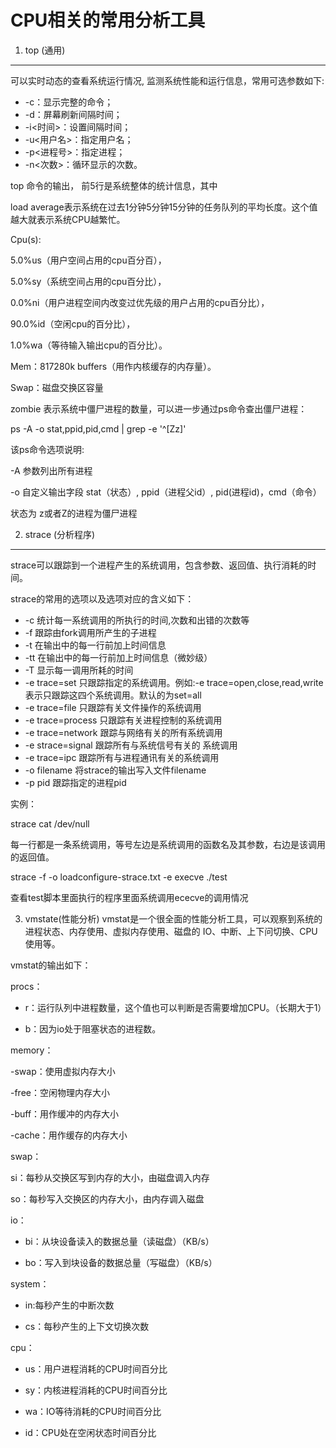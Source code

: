 CPU相关的常用分析工具
==================

1. top (通用)
------------

可以实时动态的查看系统运行情况, 监测系统性能和运行信息，常用可选参数如下:

* -c：显示完整的命令；
* -d：屏幕刷新间隔时间；  
* -i<时间>：设置间隔时间；
* -u<用户名>：指定用户名；
* -p<进程号>：指定进程；
* -n<次数>：循环显示的次数。

top 命令的输出， 前5行是系统整体的统计信息，其中

load average表示系统在过去1分钟5分钟15分钟的任务队列的平均长度。这个值越大就表示系统CPU越繁忙。

Cpu(s):

5.0%us（用户空间占用的cpu百分百），

5.0%sy（系统空间占用的cpu百分比），

0.0%ni（用户进程空间内改变过优先级的用户占用的cpu百分比），

90.0%id（空闲cpu的百分比），

1.0%wa（等待输入输出cpu的百分比）。

Mem：817280k buffers（用作内核缓存的内存量）。

Swap：磁盘交换区容量

zombie 表示系统中僵尸进程的数量，可以进一步通过ps命令查出僵尸进程：

ps -A -o stat,ppid,pid,cmd | grep -e '^[Zz]'

该ps命令选项说明:

-A 参数列出所有进程

-o 自定义输出字段  stat（状态）, ppid（进程父id）, pid(进程id)，cmd（命令）

状态为 z或者Z的进程为僵尸进程

2. strace (分析程序)
------------

strace可以跟踪到一个进程产生的系统调用，包含参数、返回值、执行消耗的时间。

strace的常用的选项以及选项对应的含义如下：
 
* -c 统计每一系统调用的所执行的时间,次数和出错的次数等
* -f 跟踪由fork调用所产生的子进程
* -t 在输出中的每一行前加上时间信息
* -tt 在输出中的每一行前加上时间信息（微妙级） 
* -T 显示每一调用所耗的时间
* -e trace=set 只跟踪指定的系统调用。例如:-e trace=open,close,read,write表示只跟踪这四个系统调用。默认的为set=all
* -e trace=file 只跟踪有关文件操作的系统调用
* -e trace=process 只跟踪有关进程控制的系统调用
* -e trace=network 跟踪与网络有关的所有系统调用
* -e strace=signal 跟踪所有与系统信号有关的 系统调用
* -e trace=ipc 跟踪所有与进程通讯有关的系统调用
* -o filename 将strace的输出写入文件filename 
* -p pid 跟踪指定的进程pid

实例：

strace cat /dev/null

每一行都是一条系统调用，等号左边是系统调用的函数名及其参数，右边是该调用的返回值。

strace -f -o loadconfigure-strace.txt -e execve ./test

查看test脚本里面执行的程序里面系统调用ececve的调用情况

3. vmstate(性能分析)
vmstat是一个很全面的性能分析工具，可以观察到系统的进程状态、内存使用、虚拟内存使用、磁盘的 IO、中断、上下问切换、CPU使用等。

vmstat的输出如下：

procs：
- r：运行队列中进程数量，这个值也可以判断是否需要增加CPU。（长期大于1）

- b：因为io处于阻塞状态的进程数。

memory：

-swap：使用虚拟内存大小

-free：空闲物理内存大小

-buff：用作缓冲的内存大小

-cache：用作缓存的内存大小

swap：

si：每秒从交换区写到内存的大小，由磁盘调入内存

so：每秒写入交换区的内存大小，由内存调入磁盘

io：

- bi：从块设备读入的数据总量（读磁盘）（KB/s）

- bo：写入到块设备的数据总量（写磁盘）（KB/s）

system：

- in:每秒产生的中断次数

- cs：每秒产生的上下文切换次数

cpu：

- us：用户进程消耗的CPU时间百分比

- sy：内核进程消耗的CPU时间百分比

- wa：IO等待消耗的CPU时间百分比

- id：CPU处在空闲状态时间百分比
